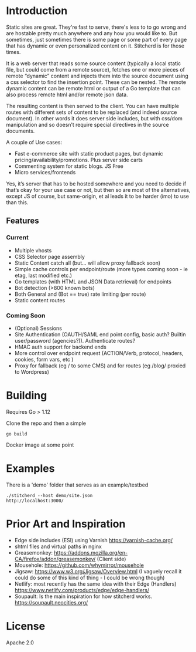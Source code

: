 # Introduction

Static sites are great. They're fast to serve, there's less to to go wrong and are hostable 
pretty much anywhere and any how you would like to.  But sometimes,  just sometimes there is
some page or some part of every page that has dynamic or even personalized content on it. 
Stitcherd is for those times.

It is a web server that reads some source content (typically a local static file, but could come from a remote source), fetches one or more pieces of remote “dynamic” content and injects them into the source document using a css selector to find the insertion point. These can be nested. The remote dynamic content can be remote html or output of a Go template that can also process remote html and/or remote json data.

The resulting content is then served to the client. You can have multiple routes with different sets of content to be replaced (and indeed source document). In other words it does server side includes, but with css/dom manipulation and so doesn’t require special directives in the source documents.

A couple of Use cases:

* Fast e-commerce site with static product pages, but dynamic pricing/availability/promotions. Plus server side carts
* Commenting system for static blogs. JS Free
* Micro services/frontends

Yes, it’s server that has to be hosted somewhere and you need to decide if that’s okay for your use case or not, but then so are most of the alternatives, except JS of course, but same-origin, et al leads it to be harder (imo) to use than this.

## Features

### Current

  * Multiple vhosts
  * CSS Selector page assembly
  * Static Content catch all (but... will allow proxy fallback soon)
  * Simple cache controls per endpoint/route (more types coming soon - ie etag, last modified etc.)
  * Go templates (with HTML and JSON Data retrieval) for endpoints
  * Bot detection (>800 known bots)
  * Both General and (Bot == true) rate limiting (per route)
  * Static content routes
  
### Coming Soon

  * (Optional) Sessions 
  * Site Authentication (OAUTH/SAML end point config, basic auth?  Builtin user/password (agencies?)). Authenticate routes?
  * HMAC auth support for backend ends
  * More control over endpoint request (ACTION/Verb, protocol, headers, cookies, form vars, etc )
  * Proxy for fallback (eg / to some CMS) and for routes (eg /blog/ proxied to Wordpress)


# Building

Requires Go > 1.12 

Clone the repo and then a simple 

``` 
go build 
```

Docker image at some point

# Examples

There is a 'demo' folder that serves as an example/testbed

```
./stitcherd --host demo/site.json
http://localhost:3000/
```

# Prior Art and Inspiration

* Edge side includes (ESI) using Varnish https://varnish-cache.org/
* shtml files and virtual paths in nginx
* Greasemonkey: https://addons.mozilla.org/en-CA/firefox/addon/greasemonkey/ (Client side)
* Mousehole: https://github.com/whymirror/mousehole
* Jigsaw: https://www.w3.org/Jigsaw/Overview.html (I vaguely recall it could do some of this kind of thing - I could be wrong though)
* Netlify: most recently has the same idea with their Edge (Handlers) https://www.netlify.com/products/edge/edge-handlers/
* Soupault: Is the main inspiration for how stitcherd works. https://soupault.neocities.org/ 

# License

Apache 2.0

